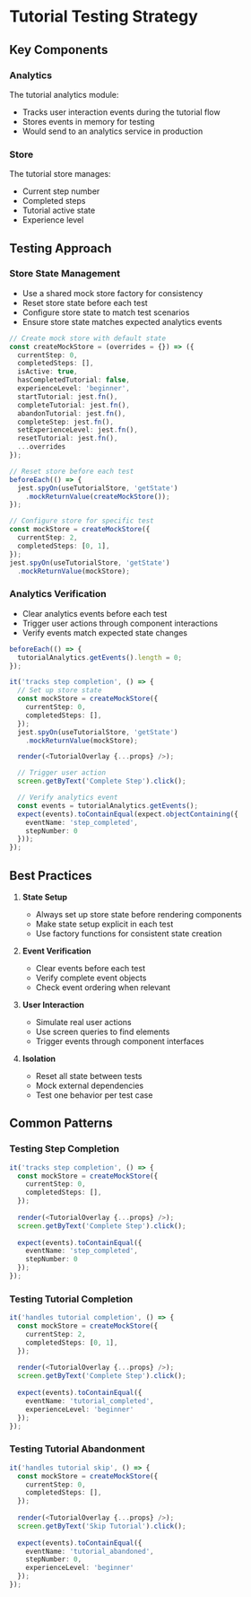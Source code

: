 # Tutorial Testing Strategy

## Key Components

### Analytics
The tutorial analytics module:
- Tracks user interaction events during the tutorial flow
- Stores events in memory for testing
- Would send to an analytics service in production

### Store
The tutorial store manages:
- Current step number
- Completed steps
- Tutorial active state
- Experience level

## Testing Approach

### Store State Management
- Use a shared mock store factory for consistency
- Reset store state before each test
- Configure store state to match test scenarios
- Ensure store state matches expected analytics events

```typescript
// Create mock store with default state
const createMockStore = (overrides = {}) => ({
  currentStep: 0,
  completedSteps: [],
  isActive: true,
  hasCompletedTutorial: false,
  experienceLevel: 'beginner',
  startTutorial: jest.fn(),
  completeTutorial: jest.fn(),
  abandonTutorial: jest.fn(),
  completeStep: jest.fn(),
  setExperienceLevel: jest.fn(),
  resetTutorial: jest.fn(),
  ...overrides
});

// Reset store before each test
beforeEach(() => {
  jest.spyOn(useTutorialStore, 'getState')
    .mockReturnValue(createMockStore());
});

// Configure store for specific test
const mockStore = createMockStore({
  currentStep: 2,
  completedSteps: [0, 1],
});
jest.spyOn(useTutorialStore, 'getState')
  .mockReturnValue(mockStore);
```

### Analytics Verification
- Clear analytics events before each test
- Trigger user actions through component interactions
- Verify events match expected state changes

```typescript
beforeEach(() => {
  tutorialAnalytics.getEvents().length = 0;
});

it('tracks step completion', () => {
  // Set up store state
  const mockStore = createMockStore({
    currentStep: 0,
    completedSteps: [],
  });
  jest.spyOn(useTutorialStore, 'getState')
    .mockReturnValue(mockStore);

  render(<TutorialOverlay {...props} />);

  // Trigger user action
  screen.getByText('Complete Step').click();

  // Verify analytics event
  const events = tutorialAnalytics.getEvents();
  expect(events).toContainEqual(expect.objectContaining({
    eventName: 'step_completed',
    stepNumber: 0
  }));
});
```

## Best Practices

1. **State Setup**
   - Always set up store state before rendering components
   - Make state setup explicit in each test
   - Use factory functions for consistent state creation

2. **Event Verification**
   - Clear events before each test
   - Verify complete event objects
   - Check event ordering when relevant

3. **User Interaction**
   - Simulate real user actions
   - Use screen queries to find elements
   - Trigger events through component interfaces

4. **Isolation**
   - Reset all state between tests
   - Mock external dependencies
   - Test one behavior per test case

## Common Patterns

### Testing Step Completion
```typescript
it('tracks step completion', () => {
  const mockStore = createMockStore({
    currentStep: 0,
    completedSteps: [],
  });
  
  render(<TutorialOverlay {...props} />);
  screen.getByText('Complete Step').click();
  
  expect(events).toContainEqual({
    eventName: 'step_completed',
    stepNumber: 0
  });
});
```

### Testing Tutorial Completion
```typescript
it('handles tutorial completion', () => {
  const mockStore = createMockStore({
    currentStep: 2,
    completedSteps: [0, 1],
  });
  
  render(<TutorialOverlay {...props} />);
  screen.getByText('Complete Step').click();
  
  expect(events).toContainEqual({
    eventName: 'tutorial_completed',
    experienceLevel: 'beginner'
  });
});
```

### Testing Tutorial Abandonment
```typescript
it('handles tutorial skip', () => {
  const mockStore = createMockStore({
    currentStep: 0,
    completedSteps: [],
  });
  
  render(<TutorialOverlay {...props} />);
  screen.getByText('Skip Tutorial').click();
  
  expect(events).toContainEqual({
    eventName: 'tutorial_abandoned',
    stepNumber: 0,
    experienceLevel: 'beginner'
  });
});